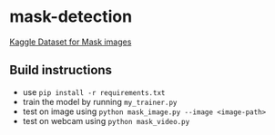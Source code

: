 # mask-detection

[Kaggle Dataset for Mask images](https://www.kaggle.com/datasets/andrewmvd/face-mask-detection)

## Build instructions
- use `pip install -r requirements.txt`
- train the model by running `my_trainer.py`
- test on image using `python mask_image.py --image <image-path>`
- test on webcam using `python mask_video.py`